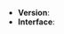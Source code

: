 ﻿<!--
Thank you for reporting an issue.
Plese fill the template when you reporting a new issue, thanks!

感謝您的試用與愛用並回報問題。
您可能得要確認使用的是最新版本的工具，有些問題已經在最新版本修復完畢。

若是您使用後問題已解決，請記得回來關掉本議題。若仍發現有相關問題，可重開這個議題。
若是有不同的問題，麻煩請另外開個議題來修正。
若是希望新增網站，請 **一個網站開一個議題，並且在標題標注網站名稱**。

請在提交問題的同時，附帶如下信息，方便我們盡快幫您解決問題，謝謝。
-->

* **Version**: <!-- 您使用的 work_crawler 為哪個版本: 安裝包, 懶人安裝法 -->
* **Interface**: <!-- 您使用的 work_crawler 為哪個介面: 圖形介面, 命令行介面 -->

<!-- 請描述出了什麼問題、造成問題的操作步驟，您可貼上錯誤訊息或者執行時的畫面 -->

